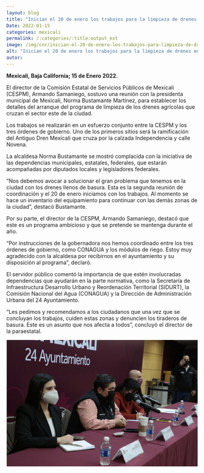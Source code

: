 ```yaml
---
layout: blog
title: "Inician el 20 de enero los trabajos para la limpieza de drenes en Mexicali"
Date: 2022-01-15
categories: mexicali
permalink: /:categories/:title:output_ext
image: /img/cnr/inician-el-20-de-enero-los-trabajos-para-limpieza-de-drenes-mexicali.png
alt: "Inician el 20 de enero los trabajos para la limpieza de drenes en Mexicali"
autor:
---
```


**Mexicali, Baja California; 15 de Enero 2022.** 

El director de la Comisión Estatal de Servicios Públicos de Mexicali (CESPM), Armando Samaniego, sostuvo una reunión con la presidenta municipal de Mexicali, Norma Bustamante Martínez, para establecer los detalles del arranque del programa de limpieza  de los drenes agrícolas que cruzan el sector este de la ciudad. 

Los trabajos se realizarán en un esfuerzo conjunto entre la CESPM y los tres órdenes de gobierno. Uno de los primeros sitios será la ramificación del Antiguo Dren Mexicali que cruza por la calzada Independencia y calle Novena. 

La alcaldesa Norma Bustamante se mostró complacida con la iniciativa de las dependencias municipales, estatales, federales, que estarán acompañadas por diputados locales y legisladores federales.

“Nos debemos avocar a solucionar el gran problema que tenemos en la ciudad con los drenes llenos de basura. Esta es la segunda reunión de coordinación y el 20 de enero iniciamos con los trabajos. Al momento se hace un inventario del equipamiento para continuar con las demás zonas de la ciudad”, destacó Bustamante.

Por su parte, el director de la CESPM, Armando Samaniego, destacó que este es un programa ambicioso y que se pretende se mantenga durante el año. 

“Por instrucciones de la gobernadora nos hemos coordinado entre los tres órdenes de gobierno, como CONAGUA y los módulos de riego. Estoy muy agradecido con la alcaldesa por recibirnos en el ayuntamiento y su disposición al programa”, declaró.

El servidor público comentó la importancia de que estén involucradas dependencias que ayudarán en la parte normativa, como la Secretaría de Infraestructura Desarrollo Urbano y Reordenación Territorial (SIDURT), la Comisión Nacional del Agua (CONAGUA) y la Dirección de Administración Urbana del 24 Ayuntamiento.
 
“Les pedimos y recomendamos a los ciudadanos que una vez que se concluyan los trabajos, cuiden estas zonas y denuncien los tiraderos de basura. Este es un asunto que nos afecta a todos”, concluyó el director de la paraestatal.

<div id="carouselExampleSlidesOnly" class="carousel slide" data-ride="carousel">
  <div class="carousel-inner">
    <div class="carousel-item active">
       <img class="d-block w-100" src="/img/cnr/inician-el-20-de-enero-los-trabajos-para-limpieza-de-drenes-mexicali.png" loading="lazy"  alt="Inician el 20 de enero los trabajos para la limpieza de drenes en Mexicali">
    </div>
  </div>
</div>